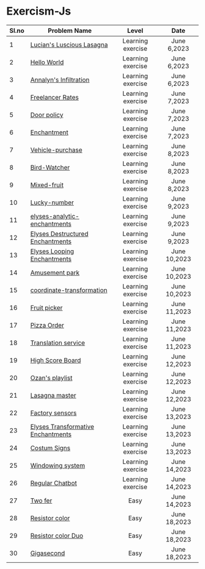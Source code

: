 ﻿# Exercism-Js


Sl.no| Problem Name                                                                  | Level                 |  Date            |
 --- | ------------------------------------------------------                        | :----------------:    |  :-----------:   |
  1  | [Lucian's Luscious Lasagna](./lasagna/)                                   | Learning exercise     |   June 6,2023    |
  2  | [Hello World](./hello-world/)                                               | Learning exercise     |   June 6,2023    |
  3  | [Annalyn's Infiltration](./annalyns-infiltration/)                                    | Learning exercise     |   June 6,2023    |
  4  | [Freelancer Rates](./freelancer-rates/)                                          | Learning exercise     |   June 7,2023    |
  5  | [Door policy](./poetry-club-door-policy/)                                               | Learning exercise     |   June 7,2023    |
  6  | [Enchantment](./elyses-enchantments/)                                               | Learning exercise     |   June 7,2023    |
  7  | [Vehicle-purchase](./vehicle-purchase/)                                          | Learning exercise     |   June 8,2023    |
  8  | [Bird-Watcher ](./bird-watcher/)                                             | Learning exercise     |   June 8,2023    |
  9  | [Mixed-fruit](./mixed-juices/)                                               | Learning exercise     |   June 8,2023    |
 10  | [Lucky-number](./lucky-numbers/)                                              | Learning exercise     |   June 9,2023    |
 11  | [elyses-analytic-enchantments](./elyses-analytic-enchantments/)                              | Learning exercise     |   June 9,2023    |
 12  | [Elyses Destructured Enchantments ](./elyses-destructured-enchantments/)                         | Learning exercise     |   June 9,2023    |
 13  | [Elyses Looping      Enchantments](./elyses-looping-enchantments/)                          | Learning exercise     |   June 10,2023   |
 14  | [Amusement park](./amusement-park/)                                         | Learning exercise     |   June 10,2023   |
 15  | [coordinate-transformation](./coordinate-transformation/)                                 | Learning exercise     |   June 10,2023   |
 16  | [Fruit picker](./fruit-picker/)                                              | Learning exercise     |   June 11,2023   |
 17  | [Pizza Order](./pizza-order/)                                               | Learning exercise     |   June 11,2023   |
 18  | [Translation service](./translation-service/)                                       | Learning exercise     |   June 11,2023   |
 19  | [High Score Board ](./high-score-board/)                                         | Learning exercise     |   June 12,2023   |
 20  | [Ozan's playlist](./ozans-playlist/)                                           | Learning exercise     |   June 12,2023   |
 21  |[ Lasagna master](./lasagna-master/)                                            | Learning exercise     |   June 12,2023   |
 22  | [Factory sensors](./factory-sensors/)                        | Learning exercise     |   June 13,2023   |
 23  | [Elyses Transformative Enchantments](./elyses-transformative-enchantments/)| Learning exercise     |   June 13,2023   |
 24  | [Costum Signs ](./custom-signs/)                                              | Learning exercise     |   June 13,2023   |
 25  | [Windowing system](./windowing-system/)                                       | Learning exercise     |   June 14,2023   |
 26  | [Regular Chatbot](./regular-chatbot/)                                         | Learning exercise     |   June 14,2023   |
 27  | [Two fer](./two-fer/)                                                         | Easy                  |   June 14,2023   |
 28  | [Resistor color](./resistor-color/)                                           | Easy                |   June 18,2023   | 
 29  | [Resistor color Duo](./resistor-color-duo/)                                   | Easy                |   June 18,2023   | 
 30  | [Gigasecond](./gigasecond/)                                                   | Easy                |   June 18,2023   | 







